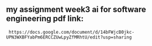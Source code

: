 ## my assignment week3 ai for software engineering pdf link:
     https://docs.google.com/document/d/14bFWjcB0jkc-UPN3WXBFYabPm6ERCCZUwLpyZfMRhtU/edit?usp=sharing